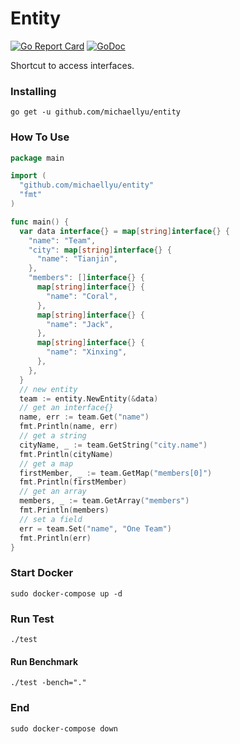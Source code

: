 Entity
========
[![Go Report Card][go-report-image]][go-report-url]
[![GoDoc][godoc-image]][godoc-url]

[go-report-image]: https://goreportcard.com/badge/github.com/michaellyu/entity
[go-report-url]: https://goreportcard.com/report/github.com/michaellyu/entity
[godoc-image]: https://godoc.org/github.com/michaellyu/entity/lint?status.svg
[godoc-url]: https://godoc.org/github.com/michaellyu/entity

Shortcut to access interfaces.

### Installing
```shell
go get -u github.com/michaellyu/entity
```

### How To Use

```go
package main

import (
  "github.com/michaellyu/entity"
  "fmt"
)

func main() {
  var data interface{} = map[string]interface{} {
    "name": "Team",
    "city": map[string]interface{} {
      "name": "Tianjin",
    },
    "members": []interface{} {
      map[string]interface{} {
        "name": "Coral",
      },
      map[string]interface{} {
        "name": "Jack",
      },
      map[string]interface{} {
        "name": "Xinxing",
      },
    },
  }
  // new entity
  team := entity.NewEntity(&data)
  // get an interface{}
  name, err := team.Get("name")
  fmt.Println(name, err)
  // get a string
  cityName, _ := team.GetString("city.name")
  fmt.Println(cityName)
  // get a map
  firstMember, _ := team.GetMap("members[0]")
  fmt.Println(firstMember)
  // get an array
  members, _ := team.GetArray("members")
  fmt.Println(members)
  // set a field
  err = team.Set("name", "One Team")
  fmt.Println(err)
}
```

### Start Docker

```shell
sudo docker-compose up -d
```

### Run Test

```shell
./test
```

#### Run Benchmark

```shell
./test -bench="."
```

### End

```shell
sudo docker-compose down
```
